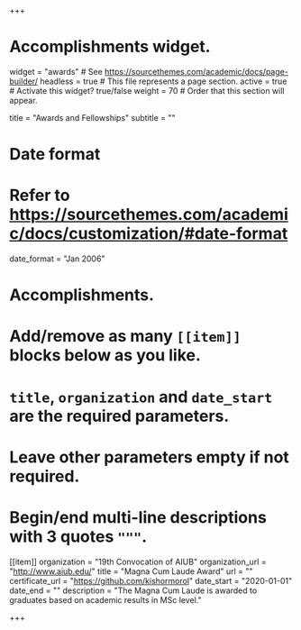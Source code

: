 +++
# Accomplishments widget.
widget = "awards"  # See https://sourcethemes.com/academic/docs/page-builder/
headless = true  # This file represents a page section.
active = true  # Activate this widget? true/false
weight = 70  # Order that this section will appear.

title = "Awards and Fellowships"
subtitle = ""

# Date format
#   Refer to https://sourcethemes.com/academic/docs/customization/#date-format
date_format = "Jan 2006"

# Accomplishments.
#   Add/remove as many `[[item]]` blocks below as you like.
#   `title`, `organization` and `date_start` are the required parameters.
#   Leave other parameters empty if not required.
#   Begin/end multi-line descriptions with 3 quotes `"""`.
[[item]]
  organization = "19th Convocation of AIUB"
  organization_url = "http://www.aiub.edu/"
  title = "Magna Cum Laude Award"
  url = ""
  certificate_url = "https://github.com/kishormorol"
  date_start = "2020-01-01"
  date_end = ""
  description = "The Magna Cum Laude is awarded to graduates based on academic results in MSc level."

+++

